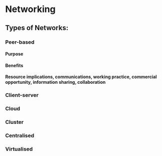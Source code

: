 # Networking

## Types of Networks:
### Peer-based
#### Purpose
#### Benefits
#### Resource implications, communications, working practice, commercial opportunity, information sharing, collaboration
### Client-server
### Cloud
### Cluster
### Centralised
### Virtualised 


